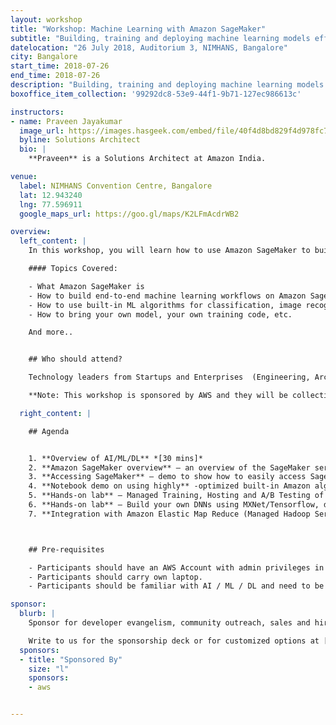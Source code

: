 ```yaml
---
layout: workshop
title: "Workshop: Machine Learning with Amazon SageMaker"
subtitle: "Building, training and deploying machine learning models efficiently and at scale"
datelocation: "26 July 2018, Auditorium 3, NIMHANS, Bangalore"
city: Bangalore
start_time: 2018-07-26
end_time: 2018-07-26
description: "Building, training and deploying machine learning models efficiently and at scale"
boxoffice_item_collection: '99292dc8-53e9-44f1-9b71-127ec986613c'

instructors:
- name: Praveen Jayakumar
  image_url: https://images.hasgeek.com/embed/file/40f4d8bd829f4d978fc778379caf8320
  byline: Solutions Architect
  bio: |
    **Praveen** is a Solutions Architect at Amazon India.

venue:
  label: NIMHANS Convention Centre, Bangalore
  lat: 12.943240
  lng: 77.596911
  google_maps_url: https://goo.gl/maps/K2LFmAcdrWB2

overview:
  left_content: |
    In this workshop, you will learn how to use Amazon SageMaker to build, train and host machine learning models. Going through a number of Jupyter notebooks, you will first learn how to use built-in algorithms to perform complex tasks like image classification or clustering. Then, trainers will teach you how you can bring your own Tensorflow or Apache MXNet script to train deep learning models. Finally, you will deploy your models to SageMaker-managed infrastructure and use them to predict new samples.

    #### Topics Covered:

    - What Amazon SageMaker is
    - How to build end-to-end machine learning workflows on Amazon SageMaker
    - How to use built-in ML algorithms for classification, image recognition, etc.
    - How to bring your own model, your own training code, etc.

    And more..


    ## Who should attend?

    Technology leaders from Startups and Enterprises  (Engineering, Architecture, Product, Development) who are interested in expanding your knowledge on Artificial Intelligence, Machine Learning, and how it can be applied to your business.

    **Note: This workshop is sponsored by AWS and they will be collecting participants data for generating coupons. These credits are exclusively for hands-on labs. We will be opening up RSVP for this workshop shortly.**

  right_content: |

    ## Agenda


    1. **Overview of AI/ML/DL** *[30 mins]*
    2. **Amazon SageMaker overview** – an overview of the SageMaker service, best use cases, main features including AWS security concepts of IAM, VPC, KMS. *[ 45 mins.]*
    3. **Accessing SageMaker** – demo to show how to easily access SageMaker service [Duration: 15 mins.]
    4. **Notebook demo on using highly** -optimized built-in Amazon algorithms [Duration: 30 mins.]
    5. **Hands-on lab** – Managed Training, Hosting and A/B Testing of Amazon built-in algorithm – Amazon linear learner algorithm / parallel training using SageMaker Estimators / SageMaker Python SDK [Duration: 45 mins.]
    6. **Hands-on lab** – Build your own DNNs using MXNet/Tensorflow, distributed training on GPUs and serving using SageMaker [Duration: 1 hr. 15 mins.]
    7. **Integration with Amazon Elastic Map Reduce (Managed Hadoop Service)** - Amazon SageMaker notebooks backed by Spark in Amazon EMR [Duration: 1 hr.]



    ## Pre-requisites

    - Participants should have an AWS Account with admin privileges in IAM and EC2 limit for P2 instances increased to 2 in AWS Region North Virginia (us-east-1). Check out [this](https://docs.aws.amazon.com/AWSEC2/latest/UserGuide/ec2-resource-limits.html) doc to know more about how to increase EC2 limits. All participants will be provided AWS Credits for the workshop
    - Participants should carry own laptop.
    - Participants should be familiar with AI / ML / DL and need to be hands-on practitioners.

sponsor:
  blurb: |
    Sponsor for developer evangelism, community outreach, sales and hiring.

    Write to us for the sponsorship deck or for customized options at [info@hasgeek.com](mailto:info@hasgeek.com)
  sponsors:
  - title: "Sponsored By"
    size: "l"
    sponsors:
    - aws


---
```

